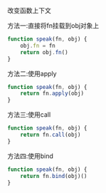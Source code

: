 改变函数上下文

方法一:直接将fn挂载到obj对象上

~~~js
function speak(fn, obj) {
    obj.fn = fn
    return obj.fn()
}
~~~

方法二:使用apply

~~~js
function speak(fn, obj) {
    return fn.apply(obj)
}
~~~

方法三:使用call

~~~js
function speak(fn, obj) {
    return fn.call(obj)
}
~~~

方法四:使用bind

~~~js
function speak(fn, obj) {
    return fn.bind(obj)()
}
~~~

